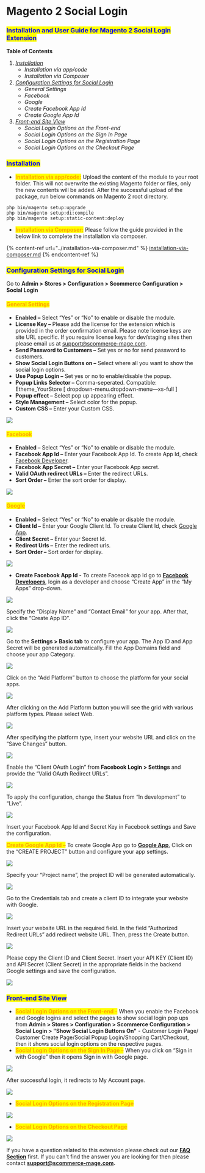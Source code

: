 # Magento 2 Social Login

### <mark style="color:blue;">Installation and User Guide for Magento 2 Social Login Extension</mark>

**Table of Contents**

1. [_Installation_ ](magento-2-social-login.md#\_bookmark0)
   * _Installation via app/code_&#x20;
   * _Installation via Composer_
2. [_Configuration Settings for Social Login_ ](magento-2-social-login.md#\_bookmark3)
   * _General Settings_&#x20;
   * _Facebook_&#x20;
   * _Google_&#x20;
   * _Create Facebook App Id_&#x20;
   * _Create Google App Id_&#x20;
3. [_Front-end Site View_ ](magento-2-social-login.md#\_bookmark9)
   * _Social Login Options on the Front-end_&#x20;
   * _Social Login Options on the Sign In Page_&#x20;
   * _Social Login Options on the Registration Page_&#x20;
   * _Social Login Options on the Checkout Page_&#x20;

### <mark style="color:blue;">Installation</mark> <a href="#bookmark0" id="bookmark0"></a>

* <mark style="color:orange;">**Installation via app/code:**</mark> Upload the content of the module to your root folder. This will not overwrite the existing Magento folder or files, only the new contents will be added. After the successful upload of the package, run below commands on Magento 2 root directory.

```
php bin/magento setup:upgrade
php bin/magento setup:di:compile
php bin/magento setup:static-content:deploy
```

* <mark style="color:orange;">**Installation via Composer:**</mark> Please follow the guide provided in the below link to complete the installation via composer.

{% content-ref url="../installation-via-composer.md" %}
[installation-via-composer.md](../installation-via-composer.md)
{% endcontent-ref %}

### <mark style="color:blue;">Configuration Settings for Social Login</mark> <a href="#bookmark3" id="bookmark3"></a>

Go to **Admin > Stores > Configuration > Scommerce Configuration > Social Login**

#### <mark style="color:orange;">General Settings</mark> <a href="#bookmark4" id="bookmark4"></a>

* **Enabled –** Select “Yes” or “No” to enable or disable the module.
* **License Key –** Please add the license for the extension which is provided in the order confirmation email. Please note license keys are site URL specific. If you require license keys for dev/staging sites then please email us at [support@scommerce-mage.com](mailto:support@scommerce-mage.com).
* **Send Password to Customers –** Set yes or no for send password to customers.
* **Show Social Login Buttons on –** Select where all you want to show the social login options.
* **Use Popup Login –** Set yes or no to enable/disable the popup.
* **Popup Links Selector –** Comma-seperated. Compatible: Etheme\_YourStore \[ dropdown-menu.dropdown-menu—xs-full ]
* **Popup effect –** Select pop up appearing effect.
* **Style Management –** Select color for the popup.
* **Custom CSS –** Enter your Custom CSS.

![](../../.gitbook/assets/social\_general.jpg)

#### <mark style="color:orange;">Facebook</mark> <a href="#bookmark5" id="bookmark5"></a>

* **Enabled –** Select “Yes” or “No” to enable or disable the module.
* **Facebook App Id –** Enter your Facebook App Id. To create App Id, check [Facebook Developer](https://developers.facebook.com/apps).
* **Facebook App Secret –** Enter your Facebook App secret.
* **Valid OAuth redirect URLs –** Enter the redirect URLs.
* **Sort Order –** Enter the sort order for display.

![](../../.gitbook/assets/social\_fb.jpg)

#### <mark style="color:orange;">Google</mark> <a href="#bookmark6" id="bookmark6"></a>

* **Enabled –** Select “Yes” or “No” to enable or disable the module.
* **Client Id –** Enter your Google Client Id. To create Client Id, check [Google App](https://cloud.google.com/console/project).
* **Client Secret –** Enter your Secret Id.
* **Redirect Urls –** Enter the redirect urls.
* **Sort Order –** Sort order for display.

![](../../.gitbook/assets/social\_google.jpg)



* **Create Facebook App Id -** To create Faceook app Id go to [**Facebook Developers**](https://developers.facebook.com/apps), login as a developer and choose “Create App” in the “My Apps” drop-down.

![](../../.gitbook/assets/fb1.jpg)

Specify the “Display Name” and “Contact Email” for your app. After that, click the “Create App ID”.

![](../../.gitbook/assets/fb2.jpg)

Go to the **Settings > Basic tab** to configure your app. The App ID and App Secret will be generated automatically. Fill the App Domains field and choose your app Category.

![](../../.gitbook/assets/fb3.jpg)

Click on the “Add Platform” button to choose the platform for your social apps.

![](../../.gitbook/assets/fb4.jpg)

After clicking on the Add Platform button you will see the grid with various platform types. Please select Web.

![](../../.gitbook/assets/fb5.jpg)

After specifying the platform type, insert your website URL and click on the “Save Changes” button.

![](../../.gitbook/assets/fb6.jpg)

Enable the “Client OAuth Login” from **Facebook Login > Settings** and provide the “Valid OAuth Redirect URLs”.

![](../../.gitbook/assets/fb7.jpg)

To apply the configuration, change the Status from “In development” to “Live”.

![](../../.gitbook/assets/fb8.jpg)

Insert your Facebook App Id and Secret Key in Facebook settings and Save the configuration.



<mark style="color:orange;">**Create Google App Id –**</mark> To create Google App go to [**Google App**.](https://cloud.google.com/console/project) Click on the “CREATE PROJECT” button and configure your app settings.

![](../../.gitbook/assets/g1.jpg)

Specify your “Project name”, the project ID will be generated automatically.

![](../../.gitbook/assets/g2.jpg)

Go to the Credentials tab and create a client ID to integrate your website with Google.

![](../../.gitbook/assets/g3.jpg)

Insert your website URL in the required field. In the field “Authorized Redirect URLs” add redirect website URL. Then, press the Create button.

![](../../.gitbook/assets/g4.jpg)

Please copy the Client ID and Client Secret. Insert your API KEY (Client ID) and API Secret (Client Secret) in the appropriate fields in the backend Google settings and save the configuration.

![](../../.gitbook/assets/g5.jpg)

### <mark style="color:blue;">Front-end Site View</mark> <a href="#bookmark9" id="bookmark9"></a>

* <mark style="color:orange;">**Social Login Options on the Front-end -**</mark> When you enable the Facebook and Google logins and select the pages to show social login pop ups from **Admin > Stores > Configuration > Scommerce Configuration > Social Login > "Show Social Login Buttons On"** - Customer Login Page/ Customer Create Page/Social Popup Login/Shopping Cart/Checkout, then it shows social login options on the respective pages.
* <mark style="color:orange;">**Social Login Options on the Sign In Page –**</mark> When you click on “Sign in with Google” then it opens Sign in with Google page.

![](../../.gitbook/assets/f1.jpg)

After successful login, it redirects to My Account page.

![](../../.gitbook/assets/f2.jpg)

* <mark style="color:orange;">**Social Login Options on the Registration Page**</mark>

![](../../.gitbook/assets/f3.jpg)

* <mark style="color:orange;">**Social Login Options on the Checkout Page**</mark>

![](../../.gitbook/assets/f4.jpg)

If you have a question related to this extension please check out our [**FAQ Section**](https://www.scommerce-mage.com/magento-2-social-login.html#faq) first. If you can't find the answer you are looking for then please contact [**support@scommerce-mage.com**](mailto:core@scommerce-mage.com)**.**
